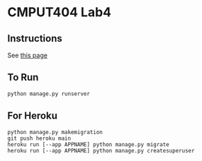 # CMPUT404 Lab4

## Instructions
See [this page](https://uofa-cmput404.github.io/lab-4-django.html)

## To Run

```bash
python manage.py runserver
```

## For Heroku

```
python manage.py makemigration 
git push heroku main
heroku run [--app APPNAME] python manage.py migrate
heroku run [--app APPNAME] python manage.py createsuperuser
```
